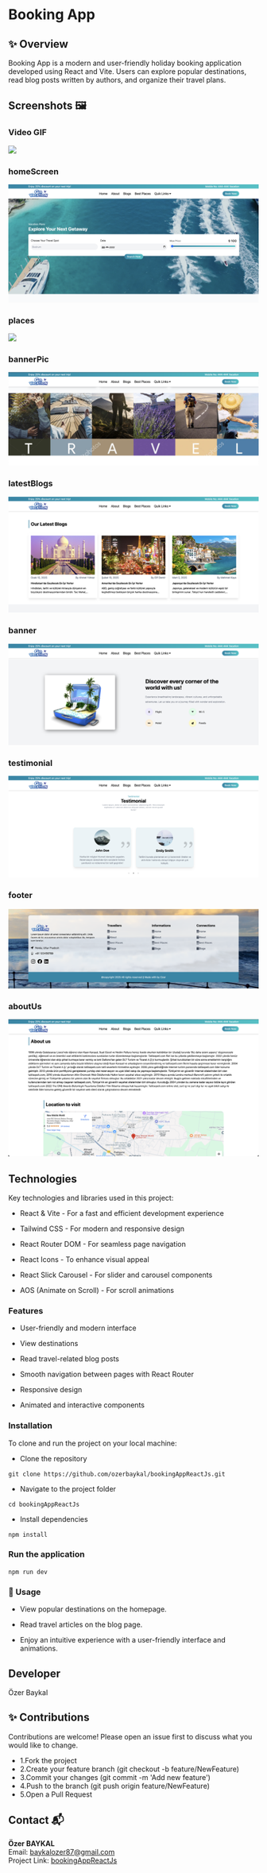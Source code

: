 # Booking App

## ✨ Overview

Booking App is a modern and user-friendly holiday booking application developed using React and Vite. Users can explore popular destinations, read blog posts written by authors, and organize their travel plans.

## Screenshots 🖼️

### Video GIF

![](./src/assets/screenShots/screenRecord.gif)

### homeScreen

![](./src/assets/screenShots/home1.png)

### places

![](./src/assets/screenShots/places.png)

### bannerPic

![](./src/assets/screenShots/bannerPic.png)

### latestBlogs

![](./src/assets/screenShots/latestBLogs.png)

### banner

![](./src/assets/screenShots/benner.png)

### testimonial

![](./src/assets/screenShots/testionial.png)

### footer

![](./src/assets/screenShots/footer.png)

### aboutUs

![](./src/assets/screenShots/aboutUs.png)

## Technologies

Key technologies and libraries used in this project:

- React & Vite - For a fast and efficient development experience

- Tailwind CSS - For modern and responsive design

- React Router DOM - For seamless page navigation

- React Icons - To enhance visual appeal

- React Slick Carousel - For slider and carousel components

- AOS (Animate on Scroll) - For scroll animations

### Features

- User-friendly and modern interface

- View destinations

- Read travel-related blog posts

- Smooth navigation between pages with React Router

- Responsive design

- Animated and interactive components

### Installation

To clone and run the project on your local machine:

- Clone the repository

```
git clone https://github.com/ozerbaykal/bookingAppReactJs.git
```

- Navigate to the project folder

```
cd bookingAppReactJs
```

- Install dependencies

```
npm install
```

### Run the application

```
npm run dev
```

### 🔧 Usage

- View popular destinations on the homepage.

- Read travel articles on the blog page.

- Enjoy an intuitive experience with a user-friendly interface and animations.

## Developer

Özer Baykal

## ✨ Contributions

Contributions are welcome! Please open an issue first to discuss what you would like to change.

- 1.Fork the project
- 2.Create your feature branch (git checkout -b feature/NewFeature)
- 3.Commit your changes (git commit -m 'Add new feature')
- 4.Push to the branch (git push origin feature/NewFeature)
- 5.Open a Pull Request

## Contact 📬

**Özer BAYKAL**  
Email: [baykalozer87@gmail.com](mailto:baykalozer87@gmail.com)  
Project Link: [bookingAppReactJs](https://github.com/ozerbaykal/bookingAppReactJs)
